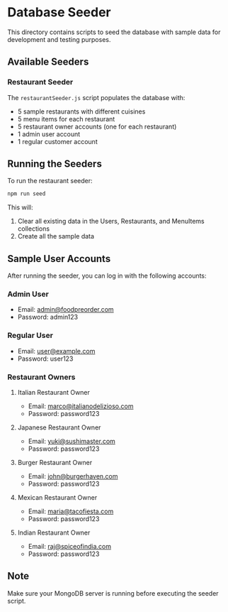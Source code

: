 # Database Seeder

This directory contains scripts to seed the database with sample data for development and testing purposes.

## Available Seeders

### Restaurant Seeder

The `restaurantSeeder.js` script populates the database with:

- 5 sample restaurants with different cuisines
- 5 menu items for each restaurant
- 5 restaurant owner accounts (one for each restaurant)
- 1 admin user account
- 1 regular customer account

## Running the Seeders

To run the restaurant seeder:

```bash
npm run seed
```

This will:
1. Clear all existing data in the Users, Restaurants, and MenuItems collections
2. Create all the sample data

## Sample User Accounts

After running the seeder, you can log in with the following accounts:

### Admin User
- Email: admin@foodpreorder.com
- Password: admin123

### Regular User
- Email: user@example.com
- Password: user123

### Restaurant Owners
1. Italian Restaurant Owner
   - Email: marco@italianodelizioso.com
   - Password: password123

2. Japanese Restaurant Owner
   - Email: yuki@sushimaster.com
   - Password: password123

3. Burger Restaurant Owner
   - Email: john@burgerhaven.com
   - Password: password123

4. Mexican Restaurant Owner
   - Email: maria@tacofiesta.com
   - Password: password123

5. Indian Restaurant Owner
   - Email: raj@spiceofindia.com
   - Password: password123

## Note

Make sure your MongoDB server is running before executing the seeder script.